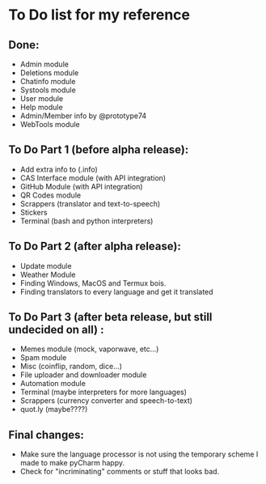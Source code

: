 # To Do list for my reference

## Done:
 - Admin module
 - Deletions module
 - Chatinfo module
 - Systools module
 - User module
 - Help module
 - Admin/Member info by @prototype74
 - WebTools module

## To Do Part 1 (before alpha release):
 - Add extra info to (.info)
 - CAS Interface module (with API integration)
 - GitHub Module (with API integration)
 - QR Codes module
 - Scrappers (translator and text-to-speech)
 - Stickers
 - Terminal (bash and python interpreters)

## To Do Part 2 (after alpha release):
 - Update module
 - Weather Module
 - Finding Windows, MacOS and Termux bois.
 - Finding translators to every language and get it translated

## To Do Part 3 (after beta release, but still undecided on all) :
 - Memes module (mock, vaporwave, etc...)
 - Spam module
 - Misc (coinflip, random, dice...)
 - File uploader and downloader module
 - Automation module
 - Terminal (maybe interpreters for more languages)
 - Scrappers (currency converter and speech-to-text)
 - quot.ly (maybe????)

## Final changes:
 - Make sure the language processor is not using the temporary scheme I made to make pyCharm happy.
 - Check for "incriminating" comments or stuff that looks bad.
